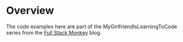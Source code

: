# Overview

The code examples here are part of the MyGirlfriendIsLearningToCode series from the [Full Stack Monkey](https://fullstackmonkey.io) blog.